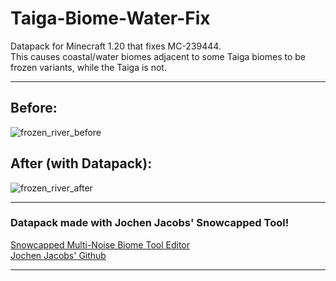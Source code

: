 # Taiga-Biome-Water-Fix  

Datapack for Minecraft 1.20 that fixes MC-239444.  
This causes coastal/water biomes adjacent to some Taiga biomes to be frozen variants, while the Taiga is not.  

___

## Before: 
![frozen_river_before](https://github.com/Quidvio/Taiga-Biome-Water-Fix/assets/105707614/fef0b4b4-75d2-4799-b61c-0300e42bcfad)

## After (with Datapack):
![frozen_river_after](https://github.com/Quidvio/Taiga-Biome-Water-Fix/assets/105707614/9b77ded4-5aa7-4728-a9a7-54bc0e8c4773)

---

### Datapack made with Jochen Jacobs' Snowcapped Tool!

[Snowcapped Multi-Noise Biome Tool Editor](https://snowcapped.jacobsjo.eu)  
[Jochen Jacobs' Github](https://github.com/jacobsjo)

---
